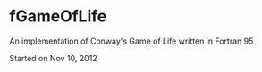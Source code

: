 fGameOfLife
===========

An implementation of Conway's Game of Life written in Fortran 95

Started on Nov 10, 2012

